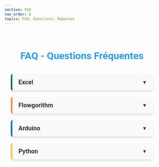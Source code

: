 ```yaml
---
section: FAQ
nav_order: 6
topics: FAQ; Questions; Réponses
---
```


<style>
/* Style général de la FAQ */
.faq-container {
  max-width: 900px;
  margin: 0 auto;
  padding: 20px;
  font-family: 'Roboto', sans-serif;
}

.faq-title {
  font-size: 32px;
  color: #2a9df4;
  text-align: center;
  margin-bottom: 40px;
}

/* Style des sections */
.faq-section {
  margin-bottom: 20px;
  border-left: 5px solid #2a9df4; /* Bande colorée */
  background: #fff;
  border-radius: 8px;
  box-shadow: 0 4px 6px rgba(0, 0, 0, 0.1);
  overflow: hidden;
  transition: all 0.3s ease;
}

.faq-section-title {
  font-size: 20px;
  font-weight: bold;
  padding: 15px 20px;
  color: #333;
  cursor: pointer;
  display: flex;
  justify-content: space-between;
  align-items: center;
  background-color: #f9f9f9;
  border-bottom: 1px solid #ddd;
  transition: background-color 0.3s ease;
}

.faq-section-title:hover {
  background-color: #f0f0f0;
}

.faq-section-title .arrow {
  font-size: 16px;
  transform: rotate(0deg);
  transition: transform 0.3s ease;
}

.faq-section.collapsed .faq-section-title .arrow {
  transform: rotate(-90deg);
}

/* Gestion des sections */
.faq-content {
  height: 0; /* Fermé par défaut */
  padding: 0 20px; /* Pas de padding initial */
  overflow: hidden; /* Cache le contenu quand fermé */
  background-color: #fff;
  transition: height 0.5s ease, padding 0.5s ease;
}

.faq-section.open .faq-content {
  height: auto; /* S'adapte à la hauteur du contenu */
  padding: 20px; /* Ajoute le padding pour l'espacement */
}


.faq-section-title .arrow {
  font-size: 16px;
  transform: rotate(0deg);
  transition: transform 0.3s ease;
}

.faq-section.open .faq-section-title .arrow {
  transform: rotate(90deg);
}

/* Questions et réponses */
.faq-item {
  margin-bottom: 15px;
  overflow: hidden;
}

.faq-question {
  font-size: 18px;
  font-weight: bold;
  color: #2a9df4;
  margin-bottom: 5px;
  display: flex;
  align-items: center;
}

.faq-question::before {
  content: '●';
  color: #2a9df4;
  font-size: 18px;
  margin-right: 10px;
}

.faq-answer {
  font-size: 16px;
  color: #555;
  font-weight: bold;
  line-height: 1.6;
  margin-left: 20px;
}

/* Couleurs spécifiques aux sections */
.faq-section.excel {
  border-left-color: #1d6f42;
}
.faq-section.flowgorithm {
  border-left-color: #ff8c42;
}
.faq-section.arduino {
  border-left-color: #0072ce;
}
.faq-section.python {
  border-left-color: #f4c542;
}

/* Animation pour ouverture/fermeture */
.faq-content {
  max-height: 0;
  overflow: hidden;
}

.faq-section.open .faq-content {
  max-height: 500px;
  animation: slideDown 0.5s ease;
}

@keyframes slideDown {
  from {
    max-height: 0;
  }
  to {
    max-height: 500px;
  }
}

/* Responsive Design */
@media (max-width: 768px) {
  .faq-title {
    font-size: 24px;
  }

  .faq-section-title {
    font-size: 18px;
  }

  .faq-question {
    font-size: 16px;
  }

  .faq-answer {
    font-size: 14px;
  }
}
</style>

<div class="faq-container">
  <h1 class="faq-title">FAQ - Questions Fréquentes</h1>

  <!-- Section Excel -->
  <div class="faq-section excel">
    <div class="faq-section-title">
      Excel
      <span class="arrow">▼</span>
    </div>
    <div class="faq-content">
      <div class="faq-item">
        <div class="faq-question">Où télécharger Excel et comment l’installer ?</div>
        <div class="faq-answer">Vous pouvez télécharger Excel depuis le site officiel de Microsoft ou via votre compte Office 365. Suivez les instructions d'installation après l'achat ou la connexion à votre compte.</div>
      </div>
      <div class="faq-item">
        <div class="faq-question">Que faire si Excel ne démarre pas ou plante au lancement ?</div>
        <div class="faq-answer">Essayez de réparer l’installation via le panneau de configuration de Windows ou mettez à jour le logiciel. Assurez-vous également que votre système d’exploitation est à jour.</div>
      </div>
    </div>
  </div>

  <!-- Section Flowgorithm -->
  <div class="faq-section flowgorithm">
    <div class="faq-section-title">
      Flowgorithm
      <span class="arrow">▼</span>
    </div>
    <div class="faq-content">
      <div class="faq-item">
        <div class="faq-question">Où télécharger Flowgorithm et comment l’installer ?</div>
        <div class="faq-answer">Flowgorithm est téléchargeable gratuitement sur le site officiel flowgorithm.org. Après le téléchargement, double-cliquez sur le fichier d’installation et suivez les instructions.</div>
      </div>
      <div class="faq-item">
        <div class="faq-question">Pourquoi Flowgorithm ne s'ouvre pas ?</div>
        <div class="faq-answer">Assurez-vous que Java est installé sur votre système. Flowgorithm nécessite Java pour fonctionner correctement. Mettez également à jour votre système.</div>
      </div>
    </div>
  </div>

  <!-- Section Arduino -->
  <div class="faq-section arduino">
    <div class="faq-section-title">
      Arduino
      <span class="arrow">▼</span>
    </div>
    <div class="faq-content">
        <div class="faq-item">
            <div class="faq-question">Où télécharger l’IDE Arduino et comment l’installer ?</div>
            <div class="faq-answer">
                Téléchargez l’IDE Arduino depuis le site officiel <a href="https://www.arduino.cc">arduino.cc</a>. Installez-le en suivant les instructions fournies après le téléchargement.
            </div>
        </div>
        <div class="faq-item">
            <div class="faq-question">Pourquoi l’IDE Arduino ne détecte-t-il pas ma carte ?</div>
            <div class="faq-answer">
                Assurez-vous que la carte est correctement connectée avec un câble USB fonctionnel. Vérifiez aussi que le bon port COM est sélectionné dans le menu Outils > Port. Si le problème persiste, réinstallez les pilotes Arduino.
            </div>
        </div>
        <div class="faq-item">
            <div class="faq-question">Que faire si mon programme ne se télécharge pas sur la carte ?</div>
            <div class="faq-answer">
                Vérifiez que la carte sélectionnée dans <code>Outils > Type de carte</code> correspond au modèle utilisé (par exemple Arduino Uno). Si vous obtenez une erreur "avrdude", assurez-vous que le port COM est correct et que la carte est sous tension.
            </div>
        </div>
        <div class="faq-item">
            <div class="faq-question">Pourquoi mon Arduino ne s’allume pas ?</div>
            <div class="faq-answer">
                Assurez-vous que le câble USB est fonctionnel et correctement connecté à un port USB actif. Si la LED de la carte ne s’allume pas, essayez un autre câble ou vérifiez si la carte est endommagée.
            </div>
        </div>
        <div class="faq-item">
            <div class="faq-question">Que faire si mon capteur ou composant connecté ne fonctionne pas ?</div>
            <div class="faq-answer">
                Vérifiez les connexions sur la breadboard et assurez-vous que les broches sont correctement câblées aux bons ports de l’Arduino. Testez également votre composant individuellement avec un exemple de code Arduino.
            </div>
        </div>
        <div class="faq-item">
            <div class="faq-question">Pourquoi l’IDE Arduino affiche-t-il "Serial Port in Use" ?</div>
            <div class="faq-answer">
                Cela signifie qu’un autre programme utilise le port série (par exemple, un terminal série ou un autre logiciel). Fermez tous les programmes susceptibles d’utiliser le port série et réessayez.
            </div>
        </div>
        <div class="faq-item">
            <div class="faq-question">Que faire si je vois "Sketch too big" dans l’IDE ?</div>
            <div class="faq-answer">
                Cette erreur indique que le programme est trop volumineux pour la mémoire de la carte Arduino. Optimisez votre code en supprimant les bibliothèques inutiles ou en utilisant une carte avec plus de mémoire (comme une Mega 2560).
            </div>
        </div>
        <div class="faq-item">
            <div class="faq-question">Pourquoi la LED intégrée ne clignote pas avec mon programme Blink ?</div>
            <div class="faq-answer">
                Assurez-vous que le programme a été correctement téléversé. Vérifiez également que la broche utilisée dans le code correspond à la LED intégrée (généralement la broche 13 ou LED_BUILTIN).
            </div>
        </div>
        <div class="faq-item">
            <div class="faq-question">Pourquoi la communication série ne fonctionne-t-elle pas ?</div>
            <div class="faq-answer">
                Assurez-vous que le moniteur série est configuré avec le bon débit en bauds (par exemple, 9600 bauds) et que le port série est correct. Utilisez <code>Serial.begin(9600);</code> dans votre code pour initialiser la communication.
            </div>
        </div>
        <div class="faq-item">
            <div class="faq-question">Que faire si mon servo-moteur ne bouge pas ?</div>
            <div class="faq-answer">
                Vérifiez que le servo est alimenté avec une source externe si nécessaire (et non par l’Arduino directement). Assurez-vous également que vous utilisez la bibliothèque <code>Servo.h</code> et que la broche signal est bien connectée.
            </div>
        </div>
    </div>
</div>


<!-- Section Python -->
<div class="faq-section python">
  <div class="faq-section-title">
    Python
    <span class="arrow">▼</span>
  </div>
  <div class="faq-content">
    <div class="faq-item">
      <div class="faq-question">Où télécharger Python et comment l’installer ?</div>
      <div class="faq-answer">
        Téléchargez Python depuis le site officiel <a href="https://www.python.org/">python.org</a>. Pendant l'installation, cochez l'option "Add Python to PATH" pour faciliter son utilisation dans la ligne de commande.
      </div>
    </div>
    <div class="faq-item">
      <div class="faq-question">Que faire si je vois l’erreur "ModuleNotFoundError" ?</div>
      <div class="faq-answer">
        Cela signifie que le module que vous essayez d’importer n’est pas installé. Installez-le en utilisant la commande <code>pip install nom_du_module</code>. Assurez-vous que pip est configuré correctement.
      </div>
    </div>
    <!-- Questions Jupyter -->
    <div class="faq-item">
      <div class="faq-question">Comment installer Jupyter Notebook ?</div>
      <div class="faq-answer">
        Installez Jupyter Notebook avec la commande <code>pip install notebook</code>. Si vous utilisez Anaconda, Jupyter est déjà inclus par défaut.
      </div>
    </div>
    <div class="faq-item">
      <div class="faq-question">Que faire si Jupyter Notebook ne s’ouvre pas dans le navigateur ?</div>
      <div class="faq-answer">
        Si Jupyter ne s’ouvre pas automatiquement, lancez-le manuellement en exécutant <code>jupyter notebook</code> dans votre terminal. Copiez l’URL affichée (généralement commençant par <code>http://localhost</code>) et collez-la dans un navigateur.
      </div>
    </div>
    <div class="faq-item">
      <div class="faq-question">Pourquoi mes cellules de code ne s’exécutent-elles pas dans Jupyter Notebook ?</div>
      <div class="faq-answer">
        Assurez-vous que le kernel est actif. Si une cellule reste bloquée, redémarrez le kernel via <code>Kernel > Restart</code> dans le menu.
      </div>
    </div>
    <div class="faq-item">
      <div class="faq-question">Comment ajouter un kernel personnalisé dans Jupyter Notebook ?</div>
      <div class="faq-answer">
        Créez un kernel avec la commande <code>ipython kernel install --user --name=nom_du_kernel</code>. Ensuite, sélectionnez ce kernel depuis le menu déroulant dans Jupyter.
      </div>
    </div>
    <div class="faq-item">
      <div class="faq-question">Que faire si Jupyter affiche "No module named X" ?</div>
      <div class="faq-answer">
        Cela signifie que le module n’est pas installé dans l’environnement utilisé par Jupyter. Installez-le avec <code>!pip install nom_du_module</code> directement dans une cellule de Jupyter.
      </div>
    </div>
    <div class="faq-item">
      <div class="faq-question">Pourquoi Jupyter affiche "Kernel is dead" ?</div>
      <div class="faq-answer">
        Cette erreur se produit lorsque le kernel plante. Redémarrez-le via <code>Kernel > Restart</code>. Si le problème persiste, vérifiez votre code pour d’éventuelles erreurs critiques ou réinstallez Jupyter.
      </div>
    </div>
    <!-- Questions classiques Python -->
    <div class="faq-item">
      <div class="faq-question">Pourquoi Python affiche "SyntaxError" ?</div>
      <div class="faq-answer">
        "SyntaxError" se produit généralement lorsqu'il y a une faute dans la structure du code. Cela peut inclure des parenthèses manquantes, des deux-points oubliés après un bloc (par exemple : <code>if</code>, <code>for</code>), ou une mauvaise indentation.
      </div>
    </div>
    <div class="faq-item">
      <div class="faq-question">Pourquoi j’obtiens "IndentationError" ?</div>
      <div class="faq-answer">
        Python exige une indentation cohérente dans le code. Si vous mélangez des espaces et des tabulations ou si l'indentation est absente, cette erreur apparaîtra. Corrigez en utilisant un seul type d'indentation (généralement 4 espaces).
      </div>
    </div>
    <div class="faq-item">
      <div class="faq-question">Pourquoi j’obtiens "TypeError" ?</div>
      <div class="faq-answer">
        Cette erreur survient lorsque vous essayez d'exécuter une opération avec des types incompatibles. Par exemple, additionner un entier et une chaîne de caractères : <code>5 + "test"</code>. Assurez-vous que les types de données correspondent à l'opération effectuée.
      </div>
    </div>
    <div class="faq-item">
      <div class="faq-question">Comment résoudre "ZeroDivisionError" ?</div>
      <div class="faq-answer">
        Cette erreur apparaît lorsque vous tentez de diviser un nombre par zéro. Par exemple : <code>10 / 0</code>. Ajoutez une condition pour vérifier si le dénominateur est différent de zéro avant d'effectuer la division.
      </div>
    </div>
    <div class="faq-item">
      <div class="faq-question">Comment déboguer mon code Python efficacement ?</div>
      <div class="faq-answer">
        Utilisez des outils comme <code>print()</code> pour afficher les valeurs intermédiaires. Vous pouvez également utiliser un débogueur comme <code>pdb</code> ou les fonctionnalités intégrées de votre éditeur (VS Code ou PyCharm).
      </div>
    </div>
  </div>
</div>

</div>
<script>
document.addEventListener("DOMContentLoaded", function () {
  const sectionTitles = document.querySelectorAll(".faq-section-title");

  sectionTitles.forEach((title) => {
    title.addEventListener("click", function () {
      const section = this.parentElement;
      const content = section.querySelector(".faq-content");

      if (section.classList.contains("open")) {
        // Fermer la section
        section.classList.remove("open");
        content.style.height = "0";
        content.style.padding = "0 20px";
      } else {
        // Ouvrir la section
        section.classList.add("open");
        content.style.height = `${content.scrollHeight}px`;
        content.style.padding = "20px";
      }
    });
  });
});


</script>
